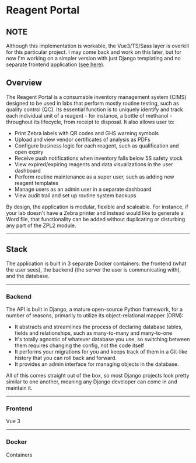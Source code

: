 # Reagent Portal

## NOTE

Although this implementation is workable, the Vue3/TS/Sass layer is overkill for this particular project. I may come back and work on this later, but for now I'm working on a simpler version with just Django templating and no separate frontend application ([see here](https://github.com/sjwyates/qcportal)).

## Overview

The Reagent Portal is a consumable inventory management system (CIMS) designed to be used in labs that perform mostly routine testing, such as quality control (QC). Its essential function is to uniquely identify and track each individual unit of a reagent - for instance, a bottle of methanol - throughout its lifecycle, from receipt to disposal. It also allows user to:

- Print Zebra labels with QR codes and GHS warning symbols
- Upload and view vendor certificates of analysis as PDFs
- Configure business logic for each reagent, such as qualification and open expiry
- Receive push notifications when inventory falls below 5S safety stock
- View expired/expiring reagents and data visualizations in the user dashboard
- Perform routine maintenance as a super user, such as adding new reagent templates
- Manage users as an admin user in a separate dashboard
- View audit trail and set up routine system backups

By design, the application is modular, flexible and scaleable. For instance, if your lab doesn't have a Zebra printer and instead would like to generate a Word file, that functionality can be added without duplicating or disturbing any part of the ZPL2 module.

---

## Stack

The application is built in 3 separate Docker containers: the frontend (what the user sees), the backend (the server the user is communicating with), and the database.

---

### Backend

The API is built in Django, a mature open-source Python framework, for a number of reasons, primarily to utilize its object-relational mapper (ORM):

- It abstracts and streamlines the process of declaring database tables, fields and relationships, such as many-to-many and many-to-one
- It's totally agnostic of whatever database you use, so switching between them requires changing the config, not the code itself
- It performs your migrations for you and keeps track of them in a Git-like history that you can roll back and forward.
- It provides an admin interface for managing objects in the database.
  
All of this comes straight out of the box, so most Django projects look pretty similar to one another, meaning any Django developer can come in and maintain it.

---

### Frontend

Vue 3

---

### Docker

Containers
